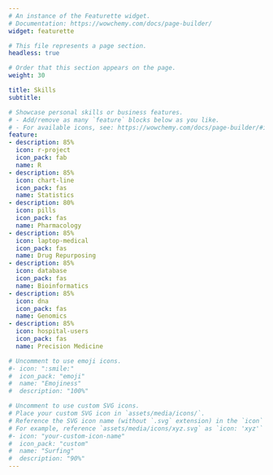 ```yaml
---
# An instance of the Featurette widget.
# Documentation: https://wowchemy.com/docs/page-builder/
widget: featurette

# This file represents a page section.
headless: true

# Order that this section appears on the page.
weight: 30

title: Skills
subtitle:

# Showcase personal skills or business features.
# - Add/remove as many `feature` blocks below as you like.
# - For available icons, see: https://wowchemy.com/docs/page-builder/#icons
feature:
- description: 85%
  icon: r-project
  icon_pack: fab
  name: R
- description: 85%
  icon: chart-line
  icon_pack: fas
  name: Statistics
- description: 80%
  icon: pills
  icon_pack: fas
  name: Pharmacology
- description: 85%
  icon: laptop-medical
  icon_pack: fas
  name: Drug Repurposing
- description: 85%
  icon: database
  icon_pack: fas
  name: Bioinformatics
- description: 85%
  icon: dna
  icon_pack: fas
  name: Genomics
- description: 85%
  icon: hospital-users
  icon_pack: fas
  name: Precision Medicine

# Uncomment to use emoji icons.
#- icon: ":smile:"
#  icon_pack: "emoji"
#  name: "Emojiness"
#  description: "100%"  

# Uncomment to use custom SVG icons.
# Place your custom SVG icon in `assets/media/icons/`.
# Reference the SVG icon name (without `.svg` extension) in the `icon` field.
# For example, reference `assets/media/icons/xyz.svg` as `icon: 'xyz'`
#- icon: "your-custom-icon-name"
#  icon_pack: "custom"
#  name: "Surfing"
#  description: "90%"
---
```

